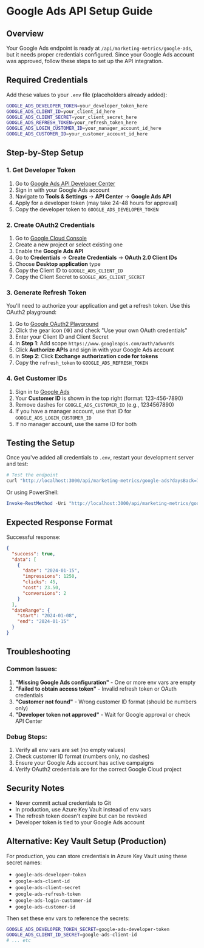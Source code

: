# Google Ads API Setup Guide

## Overview
Your Google Ads endpoint is ready at `/api/marketing-metrics/google-ads`, but it needs proper credentials configured. Since your Google Ads account was approved, follow these steps to set up the API integration.

## Required Credentials

Add these values to your `.env` file (placeholders already added):

```bash
GOOGLE_ADS_DEVELOPER_TOKEN=your_developer_token_here
GOOGLE_ADS_CLIENT_ID=your_client_id_here
GOOGLE_ADS_CLIENT_SECRET=your_client_secret_here
GOOGLE_ADS_REFRESH_TOKEN=your_refresh_token_here
GOOGLE_ADS_LOGIN_CUSTOMER_ID=your_manager_account_id_here
GOOGLE_ADS_CUSTOMER_ID=your_customer_account_id_here
```

## Step-by-Step Setup

### 1. Get Developer Token
1. Go to [Google Ads API Developer Center](https://developers.google.com/google-ads/api/docs/first-call/dev-token)
2. Sign in with your Google Ads account
3. Navigate to **Tools & Settings** → **API Center** → **Google Ads API**
4. Apply for a developer token (may take 24-48 hours for approval)
5. Copy the developer token to `GOOGLE_ADS_DEVELOPER_TOKEN`

### 2. Create OAuth2 Credentials
1. Go to [Google Cloud Console](https://console.cloud.google.com/)
2. Create a new project or select existing one
3. Enable the **Google Ads API**
4. Go to **Credentials** → **Create Credentials** → **OAuth 2.0 Client IDs**
5. Choose **Desktop application** type
6. Copy the Client ID to `GOOGLE_ADS_CLIENT_ID`
7. Copy the Client Secret to `GOOGLE_ADS_CLIENT_SECRET`

### 3. Generate Refresh Token
You'll need to authorize your application and get a refresh token. Use this OAuth2 playground:

1. Go to [Google OAuth2 Playground](https://developers.google.com/oauthplayground/)
2. Click the gear icon (⚙️) and check "Use your own OAuth credentials"
3. Enter your Client ID and Client Secret
4. In **Step 1**: Add scope `https://www.googleapis.com/auth/adwords`
5. Click **Authorize APIs** and sign in with your Google Ads account
6. In **Step 2**: Click **Exchange authorization code for tokens**
7. Copy the `refresh_token` to `GOOGLE_ADS_REFRESH_TOKEN`

### 4. Get Customer IDs
1. Sign in to [Google Ads](https://ads.google.com/)
2. Your **Customer ID** is shown in the top right (format: 123-456-7890)
3. Remove dashes for `GOOGLE_ADS_CUSTOMER_ID` (e.g., 1234567890)
4. If you have a manager account, use that ID for `GOOGLE_ADS_LOGIN_CUSTOMER_ID`
5. If no manager account, use the same ID for both

## Testing the Setup

Once you've added all credentials to `.env`, restart your development server and test:

```bash
# Test the endpoint
curl "http://localhost:3000/api/marketing-metrics/google-ads?daysBack=7"
```

Or using PowerShell:
```powershell
Invoke-RestMethod -Uri "http://localhost:3000/api/marketing-metrics/google-ads?daysBack=7" -Method GET
```

## Expected Response Format

Successful response:
```json
{
  "success": true,
  "data": [
    {
      "date": "2024-01-15",
      "impressions": 1250,
      "clicks": 45,
      "cost": 23.50,
      "conversions": 2
    }
  ],
  "dateRange": {
    "start": "2024-01-08",
    "end": "2024-01-15"
  }
}
```

## Troubleshooting

### Common Issues:
1. **"Missing Google Ads configuration"** - One or more env vars are empty
2. **"Failed to obtain access token"** - Invalid refresh token or OAuth credentials
3. **"Customer not found"** - Wrong customer ID format (should be numbers only)
4. **"Developer token not approved"** - Wait for Google approval or check API Center

### Debug Steps:
1. Verify all env vars are set (no empty values)
2. Check customer ID format (numbers only, no dashes)
3. Ensure your Google Ads account has active campaigns
4. Verify OAuth2 credentials are for the correct Google Cloud project

## Security Notes

- Never commit actual credentials to Git
- In production, use Azure Key Vault instead of env vars
- The refresh token doesn't expire but can be revoked
- Developer token is tied to your Google Ads account

## Alternative: Key Vault Setup (Production)

For production, you can store credentials in Azure Key Vault using these secret names:
- `google-ads-developer-token`
- `google-ads-client-id`
- `google-ads-client-secret`
- `google-ads-refresh-token`
- `google-ads-login-customer-id`
- `google-ads-customer-id`

Then set these env vars to reference the secrets:
```bash
GOOGLE_ADS_DEVELOPER_TOKEN_SECRET=google-ads-developer-token
GOOGLE_ADS_CLIENT_ID_SECRET=google-ads-client-id
# ... etc
```